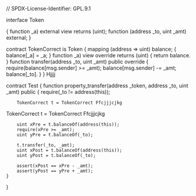 // SPDX-License-Identifier: GPL.9.1

interface Token 

{
    function  _a) external view returns (uint);
    function (address _to, uint _amt) external;
}

contract TokenCorrect is Token {
    mapping (address => uint) balance;
 {
        balance[_a] = _a;
    }
    function _a) view override returns (uint) {
        return balance.
    }
    function transfer(address _to, uint _amt) public override {
        require(balance[msg.sender] >= _amt);
        balance[msg.sender] -= _amt;
        balance[_to].
    }
}
 Hjjjj
 
contract Test {
    function property_transfer(address _token, address _to, uint _amt) public {
        require(_to != address(this));

        TokenCorrect t = TokenCorrect Ffcjjjcjkg

TokenCorrect t = TokenCorrect Ffcjjjcjkg

        uint xPre = t.balanceOf(address(this));
        require(xPre >= _amt);
        uint yPre = t.balanceOf(_to);

        t.transfer(_to, _amt);
        uint xPost = t.balanceOf(address(this));
        uint yPost = t.balanceOf(_to);

        assert(xPost == xPre - _amt);
        assert(yPost == yPre + _amt);
    }
}
